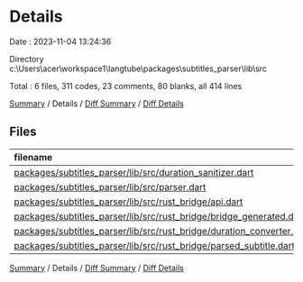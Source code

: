 # Details

Date : 2023-11-04 13:24:36

Directory c:\\Users\\acer\\workspace1\\langtube\\packages\\subtitles_parser\\lib\\src

Total : 6 files,  311 codes, 23 comments, 80 blanks, all 414 lines

[Summary](results.md) / Details / [Diff Summary](diff.md) / [Diff Details](diff-details.md)

## Files
| filename | language | code | comment | blank | total |
| :--- | :--- | ---: | ---: | ---: | ---: |
| [packages/subtitles_parser/lib/src/duration_sanitizer.dart](/packages/subtitles_parser/lib/src/duration_sanitizer.dart) | Dart | 13 | 0 | 3 | 16 |
| [packages/subtitles_parser/lib/src/parser.dart](/packages/subtitles_parser/lib/src/parser.dart) | Dart | 14 | 0 | 4 | 18 |
| [packages/subtitles_parser/lib/src/rust_bridge/api.dart](/packages/subtitles_parser/lib/src/rust_bridge/api.dart) | Dart | 16 | 4 | 8 | 28 |
| [packages/subtitles_parser/lib/src/rust_bridge/bridge_generated.dart](/packages/subtitles_parser/lib/src/rust_bridge/bridge_generated.dart) | Dart | 225 | 19 | 54 | 298 |
| [packages/subtitles_parser/lib/src/rust_bridge/duration_converter.dart](/packages/subtitles_parser/lib/src/rust_bridge/duration_converter.dart) | Dart | 4 | 0 | 2 | 6 |
| [packages/subtitles_parser/lib/src/rust_bridge/parsed_subtitle.dart](/packages/subtitles_parser/lib/src/rust_bridge/parsed_subtitle.dart) | Dart | 39 | 0 | 9 | 48 |

[Summary](results.md) / Details / [Diff Summary](diff.md) / [Diff Details](diff-details.md)